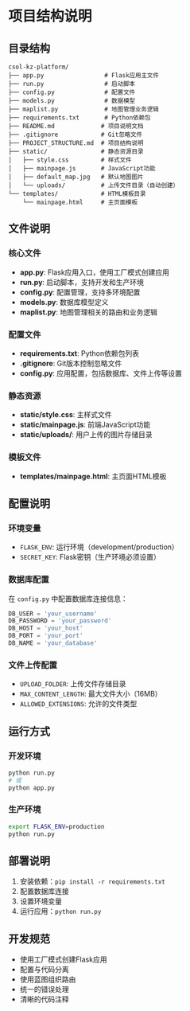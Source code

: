 # 项目结构说明

## 目录结构

```
csol-kz-platform/
├── app.py                 # Flask应用主文件
├── run.py                 # 启动脚本
├── config.py              # 配置文件
├── models.py              # 数据模型
├── maplist.py             # 地图管理业务逻辑
├── requirements.txt       # Python依赖包
├── README.md             # 项目说明文档
├── .gitignore            # Git忽略文件
├── PROJECT_STRUCTURE.md  # 项目结构说明
├── static/               # 静态资源目录
│   ├── style.css         # 样式文件
│   ├── mainpage.js       # JavaScript功能
│   ├── default_map.jpg   # 默认地图图片
│   └── uploads/          # 上传文件目录（自动创建）
└── templates/            # HTML模板目录
    └── mainpage.html     # 主页面模板
```

## 文件说明

### 核心文件

- **app.py**: Flask应用入口，使用工厂模式创建应用
- **run.py**: 启动脚本，支持开发和生产环境
- **config.py**: 配置管理，支持多环境配置
- **models.py**: 数据库模型定义
- **maplist.py**: 地图管理相关的路由和业务逻辑

### 配置文件

- **requirements.txt**: Python依赖包列表
- **.gitignore**: Git版本控制忽略文件
- **config.py**: 应用配置，包括数据库、文件上传等设置

### 静态资源

- **static/style.css**: 主样式文件
- **static/mainpage.js**: 前端JavaScript功能
- **static/uploads/**: 用户上传的图片存储目录

### 模板文件

- **templates/mainpage.html**: 主页面HTML模板

## 配置说明

### 环境变量

- `FLASK_ENV`: 运行环境（development/production）
- `SECRET_KEY`: Flask密钥（生产环境必须设置）

### 数据库配置

在 `config.py` 中配置数据库连接信息：

```python
DB_USER = 'your_username'
DB_PASSWORD = 'your_password'
DB_HOST = 'your_host'
DB_PORT = 'your_port'
DB_NAME = 'your_database'
```

### 文件上传配置

- `UPLOAD_FOLDER`: 上传文件存储目录
- `MAX_CONTENT_LENGTH`: 最大文件大小（16MB）
- `ALLOWED_EXTENSIONS`: 允许的文件类型

## 运行方式

### 开发环境
```bash
python run.py
# 或
python app.py
```

### 生产环境
```bash
export FLASK_ENV=production
python run.py
```

## 部署说明

1. 安装依赖：`pip install -r requirements.txt`
2. 配置数据库连接
3. 设置环境变量
4. 运行应用：`python run.py`

## 开发规范

- 使用工厂模式创建Flask应用
- 配置与代码分离
- 使用蓝图组织路由
- 统一的错误处理
- 清晰的代码注释 